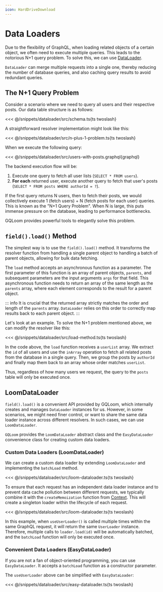 ```yaml
---
icon: HardDriveDownload
---
```

# Data Loaders

Due to the flexibility of GraphQL, when loading related objects of a certain object, we often need to execute multiple queries.
This leads to the notorious N+1 query problem. To solve this, we can use [DataLoader](https://github.com/graphql/dataloader).

`DataLoader` can merge multiple requests into a single one, thereby reducing the number of database queries, and also caching query results to avoid redundant queries.

## The N+1 Query Problem

Consider a scenario where we need to query all users and their respective posts. Our data table structure is as follows:

<<< @/snippets/dataloader/src/schema.ts{ts twoslash}

A straightforward resolver implementation might look like this:

<<< @/snippets/dataloader/src/n-plus-1-problem.ts{ts twoslash}

When we execute the following query:

<<< @/snippets/dataloader/src/users-with-posts.graphql{graphql}

The backend execution flow will be:
1.  Execute one query to fetch all user lists (`SELECT * FROM users`).
2.  **For each** returned user, execute another query to fetch that user's posts (`SELECT * FROM posts WHERE authorId = ?`).

If the first query returns N users, then to fetch their posts, we would collectively execute 1 (fetch users) + N (fetch posts for each user) queries. This is known as the "N+1 Query Problem". When N is large, this puts immense pressure on the database, leading to performance bottlenecks.

GQLoom provides powerful tools to elegantly solve this problem.

## `field().load()` Method

 The simplest way is to use the `field().load()` method. It transforms the resolver function from handling a single parent object to handling a batch of parent objects, allowing for bulk data fetching.

The `load` method accepts an asynchronous function as a parameter. The first parameter of this function is an array of parent objects, `parents`, and subsequent parameters are the input arguments `args` for that field.
This asynchronous function needs to return an array of the same length as the `parents` array, where each element corresponds to the result for a parent object.

::: info
It is crucial that the returned array strictly matches the order and length of the `parents` array. `DataLoader` relies on this order to correctly map results back to each parent object.
:::

Let's look at an example. To solve the N+1 problem mentioned above, we can modify the resolver like this:

<<< @/snippets/dataloader/src/load-method.ts{ts twoslash}

In the code above, the `load` function receives a `userList` array. We extract the `id` of all users and use the `inArray` operation to fetch all related posts from the database in a single query. Then, we group the posts by `authorId` and finally map them back to an array whose order matches `userList`.

Thus, regardless of how many users we request, the query to the `posts` table will only be executed once.

## LoomDataLoader

`field().load()` is a convenient API provided by GQLoom, which internally creates and manages `DataLoader` instances for us.
However, in some scenarios, we might need finer control, or want to share the same data loader instance across different resolvers.
In such cases, we can use `LoomDataLoader`.

`GQLoom` provides the `LoomDataLoader` abstract class and the `EasyDataLoader` convenience class for creating custom data loaders.

### Custom Data Loaders (LoomDataLoader)

We can create a custom data loader by extending `LoomDataLoader` and implementing the `batchLoad` method.

<<< @/snippets/dataloader/src/loom-dataloader.ts{ts twoslash}

To ensure that each request has an independent data loader instance and to prevent data cache pollution between different requests, we typically combine it with the `createMemoization` function from [Context](./context). This will create a singleton loader within the lifecycle of each request.

<<< @/snippets/dataloader/src/loom-dataloader.ts{ts twoslash}

In this example, when `useUserLoader()` is called multiple times within the same GraphQL request, it will return the same `UserLoader` instance. Therefore, multiple calls to `loader.load(id)` will be automatically batched, and the `batchLoad` function will only be executed once.

### Convenient Data Loaders (EasyDataLoader)

If you are not a fan of object-oriented programming, you can use `EasyDataLoader`. It accepts a `batchLoad` function as a constructor parameter.

The `useUserLoader` above can be simplified with `EasyDataLoader`:

<<< @/snippets/dataloader/src/easy-dataloader.ts{ts twoslash}